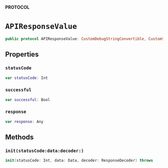 **PROTOCOL**

# `APIResponseValue`

```swift
public protocol APIResponseValue: CustomDebugStringConvertible, CustomStringConvertible
```

## Properties
### `statusCode`

```swift
var statusCode: Int
```

### `successful`

```swift
var successful: Bool
```

### `response`

```swift
var response: Any
```

## Methods
### `init(statusCode:data:decoder:)`

```swift
init(statusCode: Int, data: Data, decoder: ResponseDecoder) throws
```
